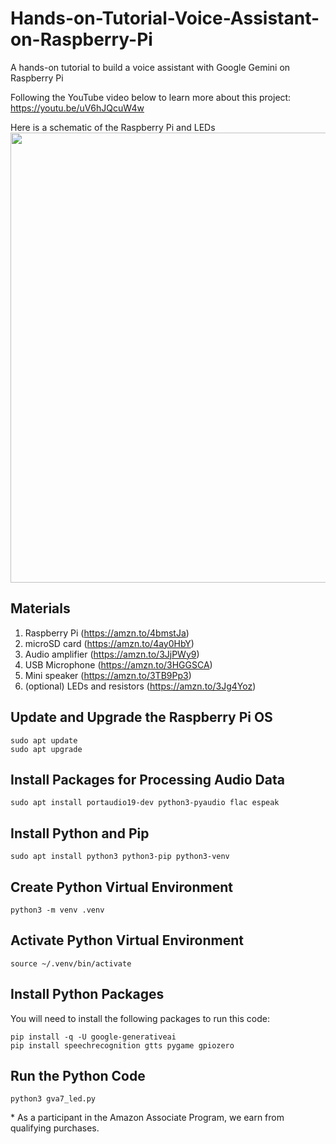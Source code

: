 # Hands-on-Tutorial-Voice-Assistant-on-Raspberry-Pi
A hands-on tutorial to build a voice assistant with Google Gemini on Raspberry Pi

Following the YouTube video below to learn more about this project: 
https://youtu.be/uV6hJQcuW4w


Here is a schematic of the Raspberry Pi and LEDs    
<img src="https://github.com/techmakerai/Google-Gemini-Voice-Chatbot-on-Raspberry-Pi/blob/main/PaspberryPiSchematic.jpg" width="720"/>

## Materials 

1. Raspberry Pi (https://amzn.to/4bmstJa)
2. microSD card (https://amzn.to/4ay0HbY)
2. Audio amplifier (https://amzn.to/3JjPWy9)
3. USB Microphone (https://amzn.to/3HGGSCA) 
4. Mini speaker (https://amzn.to/3TB9Pp3)    
5. (optional) LEDs and resistors (https://amzn.to/3Jg4Yoz)     

## Update and Upgrade the Raspberry Pi OS 

```console
sudo apt update
sudo apt upgrade
```

## Install Packages for Processing Audio Data

```console  
sudo apt install portaudio19-dev python3-pyaudio flac espeak 
```   

## Install Python and Pip
```console 
sudo apt install python3 python3-pip python3-venv
```   

## Create Python Virtual Environment 
```console 
python3 -m venv .venv
```   
## Activate Python Virtual Environment 
```console 
source ~/.venv/bin/activate
```  

## Install Python Packages 
You will need to install the following packages to run this code: 

```console
pip install -q -U google-generativeai
pip install speechrecognition gtts pygame gpiozero
```

## Run the Python Code
```console 
python3 gva7_led.py
``` 



\* As a participant in the Amazon Associate Program, we earn from qualifying purchases.  
